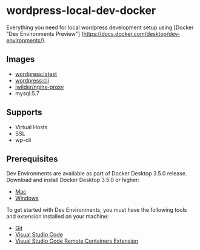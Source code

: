 # wordpress-local-dev-docker

Everything you need for local wordpress development setup using [Docker "Dev Environments Preview"] (https://docs.docker.com/desktop/dev-environments/).

## Images
- [wordpress:latest](https://hub.docker.com/_/wordpress/)
- [wordpress:cli](https://hub.docker.com/_/wordpress/)
- [jwilder/nginx-proxy](https://hub.docker.com/r/jwilder/nginx-proxy)
- mysql:5.7

## Supports
- Virtual Hosts
- SSL
- wp-cli

## Prerequisites
Dev Environments are available as part of Docker Desktop 3.5.0 release. Download and install Docker Desktop 3.5.0 or higher:

- [Mac](https://docs.docker.com/desktop/mac/release-notes/)
- [Windows](https://docs.docker.com/desktop/windows/release-notes/)

To get started with Dev Environments, you must have the following tools and extension installed on your machine:

- [Git](https://git-scm.com)
- [Visual Studio Code](https://code.visualstudio.com)
- [Visual Studio Code Remote Containers Extension](https://marketplace.visualstudio.com/items?itemName=ms-vscode-remote.remote-containers)
